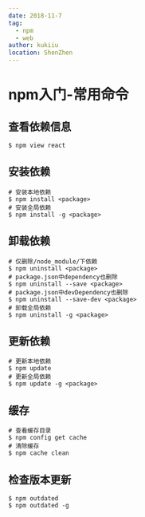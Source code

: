 ```yaml
---
date: 2018-11-7
tag: 
  - npm
  - web
author: kukiiu
location: ShenZhen  
---
```

# npm入门-常用命令

## 查看依赖信息
```shell
$ npm view react
```

## 安装依赖
```shell
# 安装本地依赖
$ npm install <package>
# 安装全局依赖
$ npm install -g <package>
```

## 卸载依赖
```shell
# 仅删除/node_module/下依赖
$ npm uninstall <package>
# package.json中dependency也删除
$ npm uninstall --save <package>
# package.json中devDependency也删除
$ npm uninstall --save-dev <package>
# 卸载全局依赖
$ npm uninstall -g <package>
```

## 更新依赖
```shell
# 更新本地依赖
$ npm update
# 更新全局依赖
$ npm update -g <package>
```

## 缓存
```shell
# 查看缓存目录
$ npm config get cache
# 清除缓存
$ npm cache clean
```

## 检查版本更新
```shell
$ npm outdated
$ npm outdated -g
```

